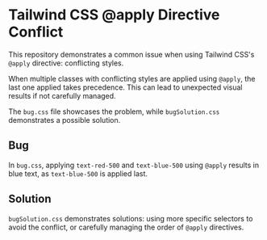 # Tailwind CSS @apply Directive Conflict

This repository demonstrates a common issue when using Tailwind CSS's `@apply` directive: conflicting styles.

When multiple classes with conflicting styles are applied using `@apply`, the last one applied takes precedence.  This can lead to unexpected visual results if not carefully managed.

The `bug.css` file showcases the problem, while `bugSolution.css` demonstrates a possible solution.

## Bug
In `bug.css`, applying `text-red-500` and `text-blue-500` using `@apply` results in blue text, as `text-blue-500` is applied last.

## Solution
`bugSolution.css` demonstrates solutions: using more specific selectors to avoid the conflict, or carefully managing the order of `@apply` directives.
